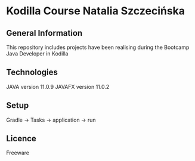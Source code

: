 # Kodilla Course Natalia Szczecińska

## General Information
This repository includes projects have been realising during the Bootcamp Java Developer in Kodilla

## Technologies
JAVA version 11.0.9
JAVAFX version 11.0.2
 
## Setup
Gradle -> Tasks -> application -> run

## Licence
Freeware
